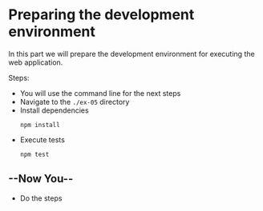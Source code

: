 # Preparing the development environment

In this part we will prepare the development environment for executing the web application.

Steps:

* You will use the command line for the next steps
* Navigate to the `./ex-05` directory
* Install dependencies
    ```shell
    npm install
    ```
* Execute tests
    ```shell
    npm test
    ```

## --Now You--

* Do the steps

